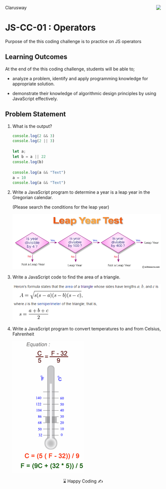 <p>Clarusway<img align="right"
  src="https://secure.meetupstatic.com/photos/event/3/1/b/9/600_488352729.jpeg"  width="15px"></p>

# JS-CC-01 : Operators

Purpose of the this coding challenge is to practice on JS operators

## Learning Outcomes

At the end of the this coding challenge, students will be able to;

- analyze a problem, identify and apply programming knowledge for appropriate solution.

- demonstrate their knowledge of algorithmic design principles by using JavaScript effectively.

## Problem Statement

1. What is the output?

   ```js
   console.log(2 && 3)
   console.log(2 || 3)
   
   let a;
   let b = a || 22
   console.log(b)
   
   console.log(a && "Text")
   a = 10
   console.log(a && "Text")
   ```

   

   

2. Write a JavaScript program to determine a year is a leap year in the Gregorian calendar. 

   (Please search the conditions for the leap year) <br>

   <img src="./images/leap_year.png" />

3. Write a JavaScript code to find the area of a triangle. <br>

   <img src="./images/triange_area.png"/>

4. Write a JavaScript program to convert temperatures to and from Celsius, Fahrenheit <br>

   <img src="./images/temperature_convert.png" alt="temperature"/>

<center> ⌛ Happy Coding  ✍ </center>